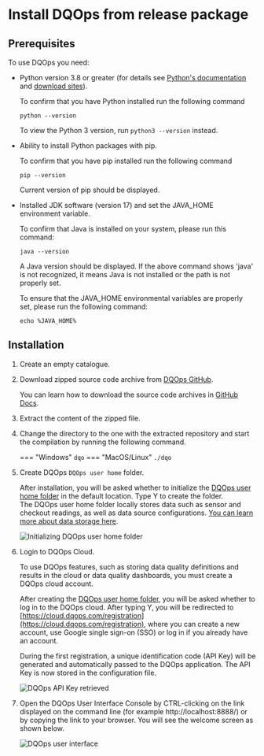 # Install DQOps from release package

## Prerequisites

To use DQOps you need:

-  Python version 3.8 or greater (for details see [Python's documentation](https://www.python.org/doc/) and [download sites](https://www.python.org/downloads/)).

   To confirm that you have Python installed run the following command
  
   ```
   python --version
   ```
  
   To view the Python 3 version, run `python3 --version` instead.



-  Ability to install Python packages with pip.

   To confirm that you have pip installed run the following command

   ```
   pip --version
   ```
  
   Current version of pip should be displayed.


-  Installed JDK software (version 17) and set the JAVA_HOME environment variable.

   To confirm that Java is installed on your system, please run this command:

   ```
   java --version
   ```
   
   A Java version should be displayed. If the above command shows 'java' is not recognized, it means Java is not
   installed or the path is not properly set.

   To ensure that the JAVA_HOME environmental variables are properly set, please run the following command:
 
   ```
   echo %JAVA_HOME%
   ```


## Installation

1.  Create an empty catalogue.

2.  Download zipped source code archive from [DQOps GitHub](https://github.com/dqops/dqo). 

    You can learn how to download the source code archives in [GitHub Docs](https://docs.github.com/en/repositories/working-with-files/using-files/downloading-source-code-archives).

3.  Extract the content of the zipped file. 

4.  Change the directory to the one with the extracted repository and start the compilation by running the following command.

    === "Windows"
        ```
        dqo
        ```
    === "MacOS/Linux"
        ```
        ./dqo
        ```

5.  Create DQOps `DQOps user home` folder.

    After installation, you will be asked whether to initialize the [DQOps user home folder](../../dqo-concepts/home-folders/dqops-user-home.md) in the default location. Type Y to create the folder.  
    The DQOps user home folder locally stores data such as sensor and checkout readings, as well as data source configurations. [You can learn more about data storage here](../../dqo-concepts/data-storage/data-storage.md).

    ![Initializing DQOps user home folder](https://dqops.com/docs/images/getting-started/initializing-user-home-folder.png)

6.  Login to DQOps Cloud.

    To use DQOps features, such as storing data quality definitions and results in the cloud or data quality dashboards, you
    must create a DQOps cloud account.
 
    After creating the [DQOps user home folder](../../dqo-concepts/home-folders/dqops-user-home.md), you will be asked whether to log in to the DQOps cloud. After typing Y, you will be
    redirected to [https://cloud.dqops.com/registration](https://cloud.dqops.com/registration), where you can create a new account, use Google single sign-on (SSO) or log in if you already have an account.
 
    During the first registration, a unique identification code (API Key) will be generated and automatically passed to the DQOps application.
    The API Key is now stored in the configuration file.

    ![DQOps API Key retrieved](https://dqops.com/docs/images/getting-started/dqops-api-key-retrieved.png)

7.  Open the DQOps User Interface Console by CTRL-clicking on the link displayed on the command line (for example http://localhost:8888/)
    or by copying the link to your browser. You will see the welcome screen as shown below.

    ![DQOps user interface](https://dqops.com/docs/images/getting-started/dqops-user-interface.png)
